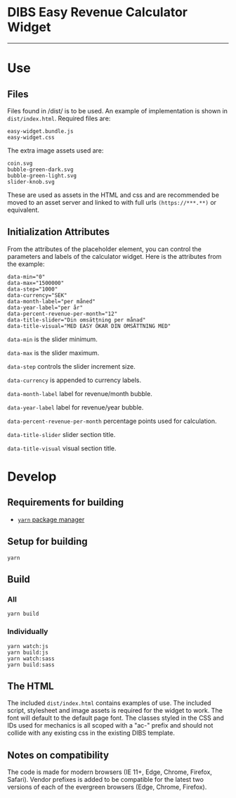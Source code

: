 # DIBS Easy Revenue Calculator Widget
---

# Use

## Files
Files found in /dist/ is to be used. An example of implementation is shown in ```dist/index.html```.
Required files are:
```
easy-widget.bundle.js
easy-widget.css
```
The extra image assets used are:
```
coin.svg
bubble-green-dark.svg
bubble-green-light.svg
slider-knob.svg
```
These are used as assets in the HTML and css and are recommended be moved to an asset server and linked to with full urls ```(https://***.**)``` or equivalent.

## Initialization Attributes
From the attributes of the placeholder element, you can control the parameters and labels of the calculator widget. Here is the attributes from the example:
```
data-min="0"
data-max="1500000"
data-step="1000"
data-currency="SEK"
data-month-label="per måned"
data-year-label="per år"
data-percent-revenue-per-month="12"
data-title-slider="Din omsättning per månad"
data-title-visual="MED EASY ÖKAR DIN OMSÄTTNING MED"
```

```data-min``` is the slider minimum. 

```data-max``` is the slider maximum.

```data-step``` controls the slider increment size.

```data-currency``` is appended to currency labels.

```data-month-label``` label for revenue/month bubble.

```data-year-label``` label for revenue/year bubble.

```data-percent-revenue-per-month``` percentage points used for calculation.

```data-title-slider``` slider section title.

```data-title-visual``` visual section title.


# Develop
## Requirements for building
 * [`yarn` package manager](https://yarnpkg.com/)

## Setup for building
```
yarn
```

## Build

### All
```
yarn build
```

### Individually
```
yarn watch:js
yarn build:js
yarn watch:sass
yarn build:sass
```

## The HTML
The included ```dist/index.html``` contains examples of use. The included script, stylesheet and image assets is required for the widget to work. The font will default to the default page font.
The classes styled in the CSS and IDs used for mechanics is all scoped with a "ac-" prefix and should not collide with any existing css in the existing DIBS template.

## Notes on compatibility
The code is made for modern browsers (IE 11+, Edge, Chrome, Firefox, Safari). Vendor prefixes is added to be compatible for the latest two versions of each of the evergreen browsers (Edge, Chrome, Firefox). 
